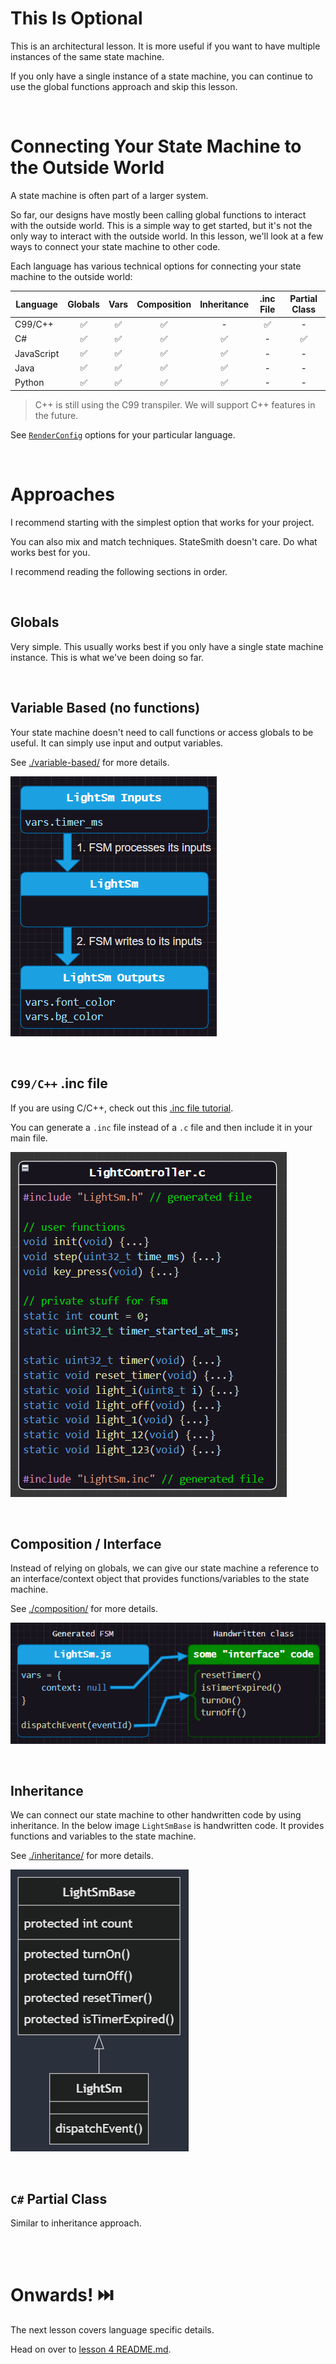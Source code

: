 # This Is Optional
This is an architectural lesson. It is more useful if you want to have multiple instances of the same state machine.

If you only have a single instance of a state machine, you can continue to use the global functions approach and skip this lesson.


<br>


# Connecting Your State Machine to the Outside World
A state machine is often part of a larger system.

So far, our designs have mostly been calling global functions to interact with the outside world. This is a simple way to get started, but it's not the only way to interact with the outside world. In this lesson, we'll look at a few ways to connect your state machine to other code.

Each language has various technical options for connecting your state machine to the outside world:

| Language   | Globals | Vars | Composition | Inheritance | .inc File | Partial Class |
| ---------- |:-------:|:----:|:-----------:|:-----------:|:---------:|:-------------:|
| C99/C++    | ✅      | ✅   | ✅         | -           | ✅       | -             |
| C#         | ✅      | ✅   | ✅         | ✅         | -         | ✅           |
| JavaScript | ✅      | ✅   | ✅         | ✅         | -         | -             |
| Java       | ✅      | ✅   | ✅         | ✅         | -         | -             |
| Python     | ✅      | ✅   | ✅         | ✅         | -         | -             |

> C++ is still using the C99 transpiler. We will support C++ features in the future.

See [`RenderConfig`](https://github.com/StateSmith/StateSmith/blob/main/docs/settings.md) options for your particular language.

<br>

# Approaches
I recommend starting with the simplest option that works for your project.

You can also mix and match techniques. StateSmith doesn't care. Do what works best for you.

I recommend reading the following sections in order.




<br>

## Globals
Very simple. This usually works best if you only have a single state machine instance. This is what we've been doing so far.




<br>

## Variable Based (no functions)
Your state machine doesn't need to call functions or access globals to be useful. It can simply use input and output variables.

See [./variable-based/](./variable-based/README.md) for more details.

![](docs/var-based.png)



<br>

## `C99/C++` .inc file
If you are using C/C++, check out this [.inc file tutorial](https://github.com/StateSmith/StateSmith-examples/tree/main/c-include-sm-basic-2-plantuml-tutorial).

You can generate a `.inc` file instead of a `.c` file and then include it in your main file.

![](docs/inc-file.png)



<br>

## Composition / Interface
Instead of relying on globals, we can give our state machine a reference to an interface/context object that provides functions/variables to the state machine.

See [./composition/](./composition/README.md) for more details.

![](docs/composition.png)

<!-- 
When compared to inheritance:

Pros:
- works for any language
- easy to test

Cons:
- a bit more work to wire up
- may require more typing (depends on language) -->




<br>

## Inheritance
We can connect our state machine to other handwritten code by using inheritance. In the below image `LightSmBase` is handwritten code. It provides functions and variables to the state machine.

See [./inheritance/](./inheritance/README.md) for more details.

![](docs/inheritance.png)


<!-- When compared to composition:

Pros:
- often less work wiring stuff up

Cons:
- less flexible
- doesn't abstract/hide state machine details -->


<br>

## `C#` Partial Class
Similar to inheritance approach.



<br>
<br>

# Onwards! ⏭️
The next lesson covers language specific details.

Head on over to [lesson 4 README.md](../lesson-4/README.md).

